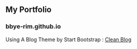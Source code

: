 ## My Portfolio
### bbye-rim.github.io

Using A Blog Theme by Start Bootstrap : 
[Clean Blog](https://github.com/startbootstrap/startbootstrap-clean-blog-jekyll)
